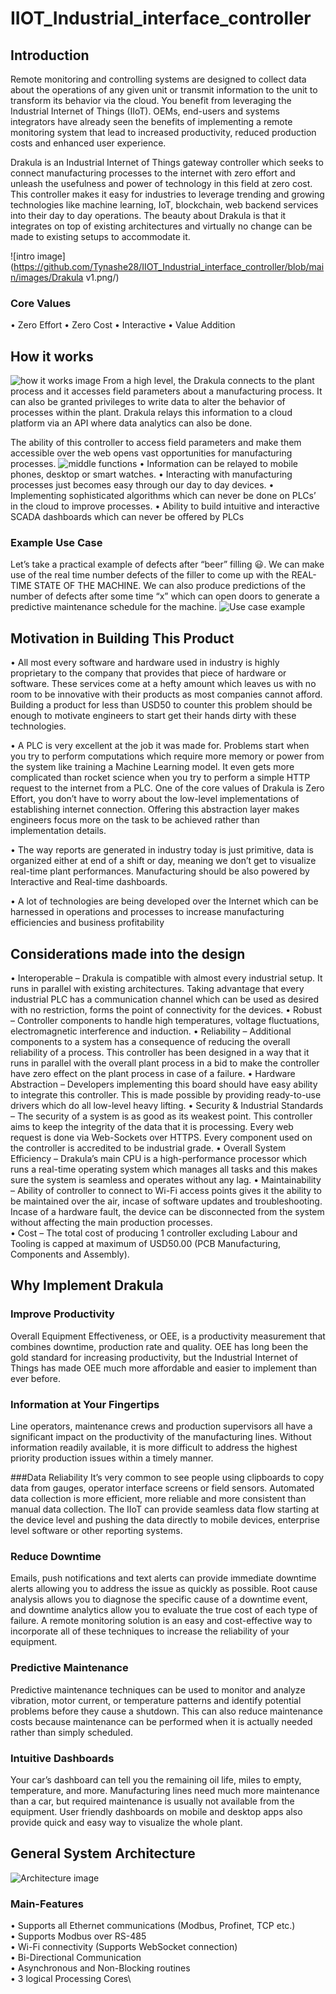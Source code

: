 # IIOT_Industrial_interface_controller

## Introduction

Remote monitoring and controlling systems are designed to collect data about the operations of any given unit or transmit information to the unit to transform its behavior via the cloud. You benefit from leveraging the Industrial Internet of Things (IIoT). OEMs, end-users and systems integrators have already seen the benefits of implementing a remote monitoring system that lead to increased productivity, reduced production costs and enhanced user experience.

Drakula is an Industrial Internet of Things gateway controller which seeks to connect manufacturing processes to the internet with zero effort and unleash the usefulness and power of technology in this field at zero cost. This controller makes it easy for industries to leverage trending and growing technologies like machine learning, IoT, blockchain, web backend services into their day to day operations. The beauty about Drakula is that it integrates on top of existing architectures and virtually no change can be made to existing setups to accommodate it.  

![intro image](https://github.com/Tynashe28/IIOT_Industrial_interface_controller/blob/main/images/Drakula v1.png/)

### Core Values
•	Zero Effort
•	Zero Cost
•	Interactive 
•	Value Addition

## How it works
![how it works image](https://github.com/Tynashe28/IIOT_Industrial_interface_controller/blob/main/images/1.PNG/)
From a high level, the Drakula connects to the plant process and it accesses field parameters about a manufacturing process. It can also be granted privileges to write data to alter the behavior of processes within the plant. Drakula relays this information to a cloud platform via an API where data analytics can also be done.

The ability of this controller to access field parameters and make them accessible over the web opens vast opportunities for manufacturing processes.
![middle functions](https://github.com/Tynashe28/IIOT_Industrial_interface_controller/blob/main/images/2.PNG/)
•	Information can be relayed to mobile phones, desktop or smart watches.
•	Interacting with manufacturing processes just becomes easy through our day to day devices.
•	Implementing sophisticated algorithms which can never be done on PLCs’ in the cloud to improve processes.
•	Ability to build intuitive and interactive SCADA dashboards which can never be offered by PLCs

### Example Use Case
Let’s take a practical example of defects after “beer” filling 😃. We can make use of the real time number defects of the filler to come up with the REAL-TIME STATE OF THE MACHINE. We can also produce predictions of the number of defects after some time “x” which can open doors to generate a predictive maintenance schedule for the machine.
![Use case example](https://github.com/Tynashe28/IIOT_Industrial_interface_controller/blob/main/images/3.PNG/)

## Motivation in Building This Product
•	All most every software and hardware used in industry is highly proprietary to the company that provides that piece of hardware or software. These services come at a hefty amount which leaves us with no room to be innovative with their products as most companies cannot afford. Building a product for less than USD50 to counter this problem should be enough to motivate engineers to start get their hands dirty with these technologies.

•	A PLC is very excellent at the job it was made for. Problems start when you try to perform computations which require more memory or power from the system like training a Machine Learning model. It even gets more complicated than rocket science when you try to perform a simple HTTP request to the internet from a PLC. One of the core values of Drakula is Zero Effort, you don’t have to worry about the low-level implementations of establishing internet connection. Offering this abstraction layer makes engineers focus more on the task to be achieved rather than implementation details.


•	The way reports are generated in industry today is just primitive, data is organized either at end of a shift or day, meaning we don’t get to visualize real-time plant performances. Manufacturing should be also powered by Interactive and Real-time dashboards.

•	A lot of technologies are being developed over the Internet which can be harnessed in operations and processes to increase manufacturing efficiencies and business profitability

## Considerations made into the design

•	Interoperable – Drakula is compatible with almost every industrial setup. It runs in parallel with existing architectures. Taking advantage that every industrial PLC has a communication channel which can be used as desired with no restriction, forms the point of connectivity for the devices.
•	Robust – Controller components to handle high temperatures, voltage fluctuations, electromagnetic interference and induction.
•	Reliability – Additional components to a system has a consequence of reducing the overall reliability of a process. This controller has been designed in a way that it runs in parallel with the overall plant process in a bid to make the controller have zero effect on the plant process in case of a failure. 
•	Hardware Abstraction – Developers implementing this board should have easy ability to integrate this controller. This is made possible by providing ready-to-use drivers which do all low-level heavy lifting.
•	Security & Industrial Standards – The security of a system is as good as its weakest point. This controller aims to keep the integrity of the data that it is processing. Every web request is done via Web-Sockets over HTTPS. Every component used on the controller is accredited to be industrial grade.
•	Overall System Efficiency – Drakula’s main CPU is a high-performance processor which runs a real-time operating system which manages all tasks and this makes sure the system is seamless and operates without any lag. 
•	Maintainability – Ability of controller to connect to Wi-Fi access points gives it the ability to be maintained over the air, incase of software updates and troubleshooting. Incase of a hardware fault, the device can be disconnected from the system without affecting the main production processes.  
•	Cost – The total cost of producing 1 controller excluding Labour and Tooling is capped at maximum of USD50.00 (PCB Manufacturing, Components and Assembly).

## Why Implement Drakula
### Improve Productivity
Overall Equipment Effectiveness, or OEE, is a productivity measurement that combines downtime, production rate and quality. OEE has long been the gold standard for increasing productivity, but the Industrial Internet of Things has made OEE much more affordable and easier to implement than ever before. 

### Information at Your Fingertips
Line operators, maintenance crews and production supervisors all have a significant impact on the productivity of the manufacturing lines. Without information readily available, it is more difficult to address the highest priority production issues within a timely manner.

###Data Reliability
It’s very common to see people using clipboards to copy data from gauges, operator interface screens or field sensors. Automated data collection is more efficient, more reliable and more consistent than manual data collection. The IIoT can provide seamless data flow starting at the device level and pushing the data directly to mobile devices, enterprise level software or other reporting systems.

### Reduce Downtime
Emails, push notifications and text alerts can provide immediate downtime alerts allowing you to address the issue as quickly as possible.  Root cause analysis allows you to diagnose the specific cause of a downtime event, and downtime analytics allow you to evaluate the true cost of each type of failure.  A remote monitoring solution is an easy and cost-effective way to incorporate all of these techniques to increase the reliability of your equipment.

### Predictive Maintenance
Predictive maintenance techniques can be used to monitor and analyze vibration, motor current, or temperature patterns and identify potential problems before they cause a shutdown. This can also reduce maintenance costs because maintenance can be performed when it is actually needed rather than simply scheduled.

### Intuitive Dashboards
Your car’s dashboard can tell you the remaining oil life, miles to empty, temperature, and more. Manufacturing lines need much more maintenance than a car, but required maintenance is usually not available from the equipment. User friendly dashboards on mobile and desktop apps also provide quick and easy way to visualize the whole plant.

## General System Architecture

![Architecture image](https://github.com/Tynashe28/IIOT_Industrial_interface_controller/blob/main/images/4.PNG/)
### Main-Features
•	Supports all Ethernet communications (Modbus, Profinet, TCP etc.)\
•	Supports Modbus over RS-485\
•	Wi-Fi connectivity (Supports WebSocket connection)\
•	Bi-Directional Communication\
•	Asynchronous and Non-Blocking routines\
•	3 logical Processing Cores\

